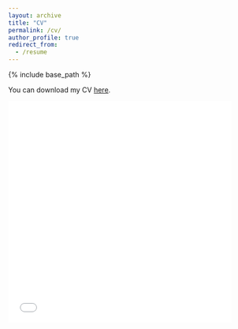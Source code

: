```yaml
---
layout: archive
title: "CV"
permalink: /cv/
author_profile: true
redirect_from:
  - /resume
---
```


{% include base_path %}

You can download my CV [here](/files/pdf/CV_TengdaGong.pdf).
<iframe src="/files/pdf/CV_TengdaGong.pdf" width="90%" height="450" frameborder="no" border="0" marginwidth="0" marginheight="0"></iframe>

